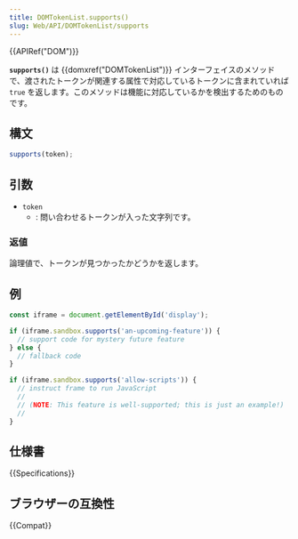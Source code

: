 ```yaml
---
title: DOMTokenList.supports()
slug: Web/API/DOMTokenList/supports
---
```


{{APIRef("DOM")}}

**`supports()`** は {{domxref("DOMTokenList")}} インターフェイスのメソッドで、渡されたトークンが関連する属性で対応しているトークンに含まれていれば `true` を返します。このメソッドは機能に対応しているかを検出するためのものです。

## 構文

```js
supports(token);
```

## 引数

- `token`
  - : 問い合わせるトークンが入った文字列です。

### 返値

論理値で、トークンが見つかったかどうかを返します。

## 例

```js
const iframe = document.getElementById('display');

if (iframe.sandbox.supports('an-upcoming-feature')) {
  // support code for mystery future feature
} else {
  // fallback code
}

if (iframe.sandbox.supports('allow-scripts')) {
  // instruct frame to run JavaScript
  //
  // (NOTE: This feature is well-supported; this is just an example!)
  //
}
```

## 仕様書

{{Specifications}}

## ブラウザーの互換性

{{Compat}}
